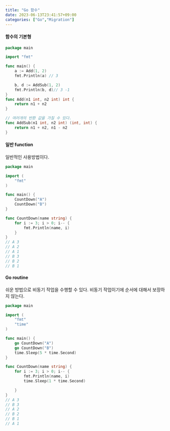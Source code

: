 ```yaml
---
title: "Go 함수"
date: 2023-06-13T23:41:57+09:00
categories: ["Go","Migration"]
---
```


#### 함수의 기본형
```go
package main

import "fmt"

func main() {
	a := Add(1, 2)
	fmt.Println(a) // 3

	b, d := AddSub(1, 2)
	fmt.Println(b, d)// 3 -1
}
func Add(n1 int, n2 int) int {
	return n1 + n2
}

// 여러개의 반환 값을 가질 수 있다.
func AddSub(n1 int, n2 int) (int, int) {
	return n1 + n2, n1 - n2
}

```

#### 일반 function
일반적인 사용방법이다.
```go
package main

import (
	"fmt"
)

func main() {
	CountDown("A")
	CountDown("B")
}

func CountDown(name string) {
	for i := 3; i > 0; i-- {
		fmt.Println(name, i)
	}
}
// A 3
// A 2
// A 1
// B 3
// B 2
// B 1
```

#### Go routine
쉬운 방법으로 비동기 작업을 수행할 수 있다.
비동기 작업이기에 순서에 대해서 보장하지 않는다.
```go
package main

import (
	"fmt"
	"time"
)

func main() {
	go CountDown("A")
	go CountDown("B")
	time.Sleep(5 * time.Second)
}

func CountDown(name string) {
	for i := 3; i > 0; i-- {
		fmt.Println(name, i)
		time.Sleep(1 * time.Second)

	}
}
// A 3
// B 3
// A 2
// B 2
// B 1
// A 1
```